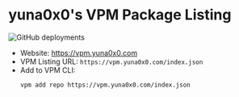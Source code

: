 # yuna0x0's VPM Package Listing

![GitHub deployments](https://img.shields.io/github/actions/workflow/status/yuna0x0/vpm-listing/build-listing.yml?label=Build%20Package%20Listing)

- Website: https://vpm.yuna0x0.com
- VPM Listing URL: `https://vpm.yuna0x0.com/index.json`
- Add to VPM CLI:
    ```shell
    vpm add repo https://vpm.yuna0x0.com/index.json
    ```
